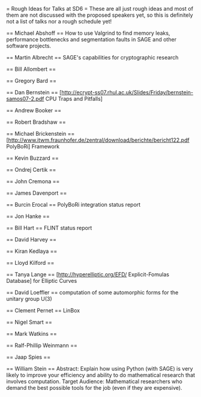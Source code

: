 = Rough Ideas for Talks at SD6 =
These are all just rough ideas and most of them are not discussed with the proposed speakers yet, so this is definitely not a list of talks nor a rough schedule yet!

== Michael Abshoff ==
How to use Valgrind to find memory leaks, performance bottlenecks and segmentation faults in SAGE and other software projects.

== Martin Albrecht ==
SAGE's capabilities for cryptographic research

== Bill Allombert ==

== Gregory Bard ==

== Dan Bernstein ==
[http://ecrypt-ss07.rhul.ac.uk/Slides/Friday/bernstein-samos07-2.pdf CPU Traps and Pitfalls] 

== Andrew Booker ==

== Robert Bradshaw ==

== Michael Brickenstein ==
[http://www.itwm.fraunhofer.de/zentral/download/berichte/bericht122.pdf PolyBoRi] Framework

== Kevin Buzzard ==

== Ondrej Certik ==

== John Cremona ==

== James Davenport ==

== Burcin Erocal ==
PolyBoRi integration status report

== Jon Hanke ==

== Bill Hart ==
FLINT status report

== David Harvey ==

== Kiran Kedlaya ==

== Lloyd Kilford ==

== Tanya Lange ==
[http://hyperelliptic.org/EFD/ Explicit-Fomulas Database] for Elliptic Curves

== David Loeffler ==
computation of some automorphic forms for the unitary group U(3)

== Clement Pernet ==
LinBox

== Nigel Smart ==

== Mark Watkins ==

== Ralf-Phillip Weinmann ==

== Jaap Spies ==

== William Stein ==
Abstract: Explain how using Python (with SAGE) is very likely to improve your efficiency and ability to do mathematical research that involves computation. 
Target Audience: Mathematical researchers who demand the best possible tools for the job (even if they are expensive).
